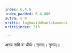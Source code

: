 ```yaml
---
index: 6.4.6
index_padded: 6.4.006
sutra: नृ च
vritti: laghusiddhantakaumudi
vrittiindex: 213

---
```

अस्य नामि वा धीर्घः। नृणाम्। नॄणाम्॥